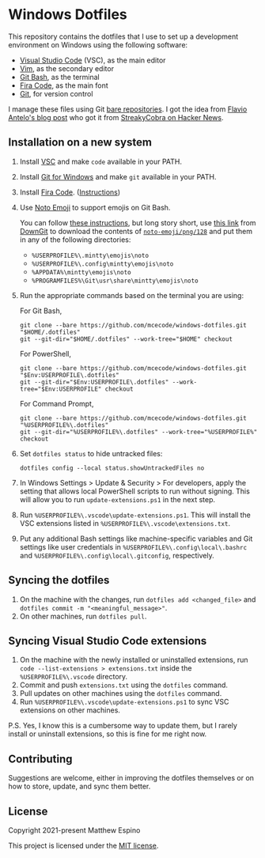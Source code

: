 # Windows Dotfiles

This repository contains the dotfiles that I use to set up a development environment on Windows using the following software:

- [Visual Studio Code](https://code.visualstudio.com) (VSC), as the main editor
- [Vim](https://www.vim.org), as the secondary editor
- [Git Bash](https://gitforwindows.org/#bash), as the terminal
- [Fira Code](https://github.com/tonsky/FiraCode), as the main font
- [Git](https://git-scm.com), for version control

I manage these files using Git [bare repositories](https://git-scm.com/docs/gitglossary.html#Documentation/gitglossary.txt-aiddefbarerepositoryabarerepository). I got the idea from [Flavio Antelo's blog post](https://antelo.medium.com/how-to-manage-your-dotfiles-with-git-f7aeed8adf8b) who got it from [StreakyCobra on Hacker News](https://news.ycombinator.com/item?id=11070797).

## Installation on a new system

1. Install [VSC](https://code.visualstudio.com/Download) and make `code` available in your PATH.
2. Install [Git for Windows](https://git-scm.com/download/win) and make `git` available in your PATH.
3. Install [Fira Code](https://github.com/tonsky/FiraCode/releases). ([Instructions](https://github.com/tonsky/FiraCode/wiki/Installing#windows))
4. Use [Noto Emoji](https://github.com/googlefonts/noto-emoji/releases) to support emojis on Git Bash.

   You can follow [these instructions](https://github.com/mintty/mintty/wiki/Tips#installing-emoji-resources), but long story short, use [this link](https://downgit.github.io/#/home?url=https://github.com/googlefonts/noto-emoji/tree/main/png/128) from [DownGit](https://github.com/MinhasKamal/DownGit) to download the contents of [`noto-emoji/png/128`](https://github.com/googlefonts/noto-emoji/tree/main/png/128) and put them in any of the following directories:

   - `%USERPROFILE%\.mintty\emojis\noto`
   - `%USERPROFILE%\.config\mintty\emojis\noto`
   - `%APPDATA%\mintty\emojis\noto`
   - `%PROGRAMFILES%\Git\usr\share\mintty\emojis\noto`

5. Run the appropriate commands based on the terminal you are using:

   For Git Bash,

   ```console
   git clone --bare https://github.com/mcecode/windows-dotfiles.git "$HOME/.dotfiles"
   git --git-dir="$HOME/.dotfiles" --work-tree="$HOME" checkout
   ```

   For PowerShell,

   ```console
   git clone --bare https://github.com/mcecode/windows-dotfiles.git "$Env:USERPROFILE\.dotfiles"
   git --git-dir="$Env:USERPROFILE\.dotfiles" --work-tree="$Env:USERPROFILE" checkout
   ```

   For Command Prompt,

   ```console
   git clone --bare https://github.com/mcecode/windows-dotfiles.git "%USERPROFILE%\.dotfiles"
   git --git-dir="%USERPROFILE%\.dotfiles" --work-tree="%USERPROFILE%" checkout
   ```

6. Set `dotfiles status` to hide untracked files:

   ```console
   dotfiles config --local status.showUntrackedFiles no
   ```

7. In Windows Settings > Update & Security > For developers, apply the setting that allows local PowerShell scripts to run without signing. This will allow you to run `update-extensions.ps1` in the next step.
8. Run `%USERPROFILE%\.vscode\update-extensions.ps1`. This will install the VSC extensions listed in `%USERPROFILE%\.vscode\extensions.txt`.
9. Put any additional Bash settings like machine-specific variables and Git settings like user credentials in `%USERPROFILE%\.config\local\.bashrc` and `%USERPROFILE%\.config\local\.gitconfig`, respectively.

## Syncing the dotfiles

1. On the machine with the changes, run `dotfiles add <changed_file>` and `dotfiles commit -m "<meaningful_message>"`.
2. On other machines, run `dotfiles pull`.

## Syncing Visual Studio Code extensions

1. On the machine with the newly installed or uninstalled extensions, run `code --list-extensions > extensions.txt` inside the `%USERPROFILE%\.vscode` directory.
2. Commit and push `extensions.txt` using the `dotfiles` command.
3. Pull updates on other machines using the `dotfiles` command.
4. Run `%USERPROFILE%\.vscode\update-extensions.ps1` to sync VSC extensions on other machines.

P.S. Yes, I know this is a cumbersome way to update them, but I rarely install or uninstall extensions, so this is fine for me right now.

## Contributing

Suggestions are welcome, either in improving the dotfiles themselves or on how to store, update, and sync them better.

## License

Copyright 2021-present Matthew Espino

This project is licensed under the [MIT license](LICENSE).
